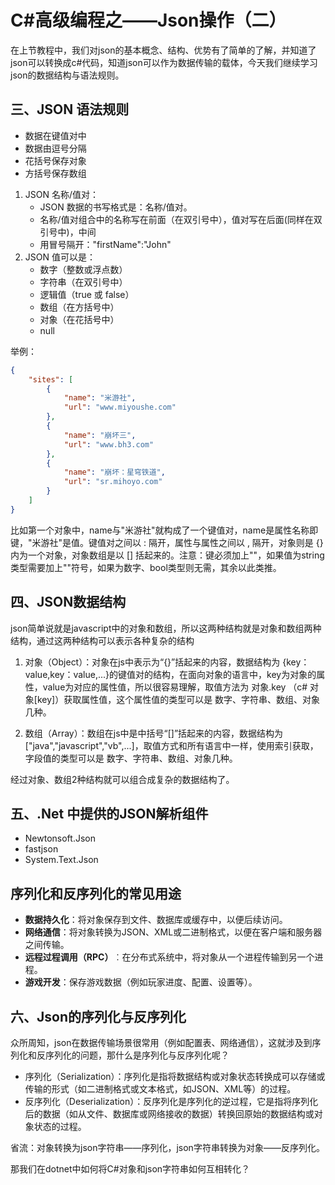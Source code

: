 # C#高级编程之——Json操作（二）

在上节教程中，我们对json的基本概念、结构、优势有了简单的了解，并知道了json可以转换成c#代码，知道json可以作为数据传输的载体，今天我们继续学习json的数据结构与语法规则。

## 三、JSON 语法规则

- 数据在键值对中
- 数据由逗号分隔
- 花括号保存对象
- 方括号保存数组

1. JSON 名称/值对：
   - JSON 数据的书写格式是：名称/值对。
   - 名称/值对组合中的名称写在前面（在双引号中），值对写在后面(同样在双引号中)，中间
   - 用冒号隔开："firstName":"John"
2. JSON 值可以是：
   - 数字（整数或浮点数）
   - 字符串（在双引号中）
   - 逻辑值（true 或 false）
   - 数组（在方括号中）
   - 对象（在花括号中）
   - null

举例：

```json
{
    "sites": [
        {
            "name": "米游社",
            "url": "www.miyoushe.com"
        },
        {
            "name": "崩坏三",
            "url": "www.bh3.com"
        },
        {
            "name": "崩坏：星穹铁道",
            "url": "sr.mihoyo.com"
        }
    ]
}
```

比如第一个对象中，name与"米游社"就构成了一个键值对，name是属性名称即键，"米游社"是值。键值对之间以 : 隔开，属性与属性之间以 , 隔开，对象则是 {} 内为一个对象，对象数组是以 [] 括起来的。注意：键必须加上""，如果值为string类型需要加上""符号，如果为数字、bool类型则无需，其余以此类推。

## 四、JSON数据结构

json简单说就是javascript中的对象和数组，所以这两种结构就是对象和数组两种结构，通过这两种结构可以表示各种复杂的结构

1. 对象（Object）：对象在js中表示为“{}”括起来的内容，数据结构为 {key：value,key：value,...}的键值对的结构，在面向对象的语言中，key为对象的属性，value为对应的属性值，所以很容易理解，取值方法为 对象.key （c# 对象[key]）获取属性值，这个属性值的类型可以是 数字、字符串、数组、对象几种。

2. 数组（Array）：数组在js中是中括号“[]”括起来的内容，数据结构为["java","javascript","vb",...]，取值方式和所有语言中一样，使用索引获取，字段值的类型可以是 数字、字符串、数组、对象几种。

经过对象、数组2种结构就可以组合成复杂的数据结构了。

## 五、.Net 中提供的JSON解析组件

- Newtonsoft.Json
- fastjson
- System.Text.Json

## 序列化和反序列化的常见用途

- **数据持久化**：将对象保存到文件、数据库或缓存中，以便后续访问。
- **网络通信**：将对象转换为JSON、XML或二进制格式，以便在客户端和服务器之间传输。
- **远程过程调用（RPC）**︰在分布式系统中，将对象从一个进程传输到另一个进程。
- **游戏开发**：保存游戏数据（例如玩家进度、配置、设置等）。

## 六、Json的序列化与反序列化

众所周知，json在数据传输场景很常用（例如配置表、网络通信），这就涉及到序列化和反序列化的问题，那什么是序列化与反序列化呢？

- 序列化（Serialization）：序列化是指将数据结构或对象状态转换成可以存储或传输的形式（如二进制格式或文本格式，如JSON、XML等）的过程。
- 反序列化（Deserialization）：反序列化是序列化的逆过程，它是指将序列化后的数据（如从文件、数据库或网络接收的数据）转换回原始的数据结构或对象状态的过程。

省流：对象转换为json字符串——序列化，json字符串转换为对象——反序列化。

那我们在dotnet中如何将C#对象和json字符串如何互相转化？
